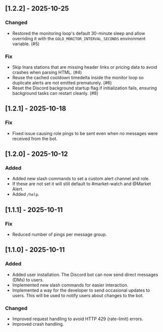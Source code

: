 ## [1.2.2] - 2025-10-25
### Changed
- Restored the monitoring loop's default 30-minute sleep and allow overriding it with the `GOLD_MONITOR_INTERVAL_SECONDS` environment variable. (#5)

### Fix
- Skip Inara stations that are missing header links or pricing data to avoid crashes when parsing HTML. (#4)
- Reuse the cached cooldown timedelta inside the monitor loop so duplicate alerts are not emitted prematurely. (#6)
- Reset the Discord background startup flag if initialization fails, ensuring background tasks can restart cleanly. (#8)

## [1.2.1] - 2025-10-18
### Fix
- Fixed issue causing role pings to be sent even when no messages were received from the bot.

## [1.2.0] - 2025-10-12
### Added
- Added new slash commands to set a custom alert channel and role.
- If these are not set it will still default to #market-watch and @Market Alert.
- Added `/help`.

## [1.1.1] - 2025-10-11
### Fix
- Reduced number of pings per message group.

## [1.1.0] - 2025-10-11
### Added
- Added user installation. The Discord bot can now send direct messages (DMs) to users.
- Implemented new slash commands for easier interaction.
- Implemented a way for the developer to send occasional updates to users. This will be used to notify users about changes to the bot.

### Changed
- Improved request handling to avoid HTTP 429 (rate-limit) errors.
- Improved crash handling.
  
